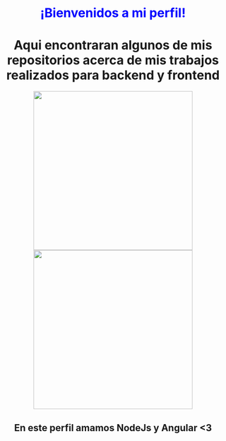 <h1 align="center" style="color:blue !important;">¡Bienvenidos a mi perfil!</h1>
<h1 align="center">Aqui encontraran algunos de mis repositorios acerca de mis trabajos realizados para backend y frontend</h1>
<div align="center">
  <img src="https://upload.wikimedia.org/wikipedia/commons/thu…/d/d9/Node.js_logo.svg/400px-Node.js_logo.svg.png" height=360>
</div>
<div align="center">
  <img src="https://upload.wikimedia.org/wikipedia/commons/thu…or_logo.svg/250px-Angular_full_color_logo.svg.png" height=360>
</div>
<h2 align="center">En este perfil amamos NodeJs y Angular <3 </h2>

<!--
**Edgar1007/Edgar1007** is a ✨ _special_ ✨ repository because its `README.md` (this file) appears on your GitHub profile.

Here are some ideas to get you started:

- 🔭 I’m currently working on ...
- 🌱 I’m currently learning ...
- 👯 I’m looking to collaborate on ...
- 🤔 I’m looking for help with ...
- 💬 Ask me about ...
- 📫 How to reach me: ...
- 😄 Pronouns: ...
- ⚡ Fun fact: ...
-->
